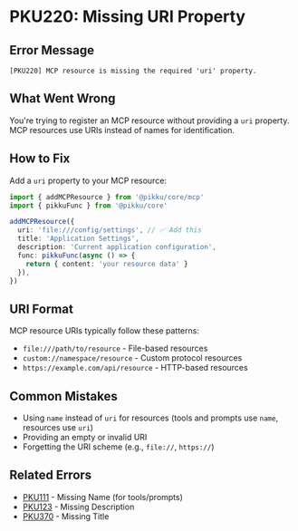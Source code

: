 # PKU220: Missing URI Property

## Error Message

```
[PKU220] MCP resource is missing the required 'uri' property.
```

## What Went Wrong

You're trying to register an MCP resource without providing a `uri` property. MCP resources use URIs instead of names for identification.

## How to Fix

Add a `uri` property to your MCP resource:

```typescript
import { addMCPResource } from '@pikku/core/mcp'
import { pikkuFunc } from '@pikku/core'

addMCPResource({
  uri: 'file:///config/settings', // ✅ Add this
  title: 'Application Settings',
  description: 'Current application configuration',
  func: pikkuFunc(async () => {
    return { content: 'your resource data' }
  }),
})
```

## URI Format

MCP resource URIs typically follow these patterns:

- `file:///path/to/resource` - File-based resources
- `custom://namespace/resource` - Custom protocol resources
- `https://example.com/api/resource` - HTTP-based resources

## Common Mistakes

- Using `name` instead of `uri` for resources (tools and prompts use `name`, resources use `uri`)
- Providing an empty or invalid URI
- Forgetting the URI scheme (e.g., `file://`, `https://`)

## Related Errors

- [PKU111](./pku111.md) - Missing Name (for tools/prompts)
- [PKU123](./pku123.md) - Missing Description
- [PKU370](./pku370.md) - Missing Title
